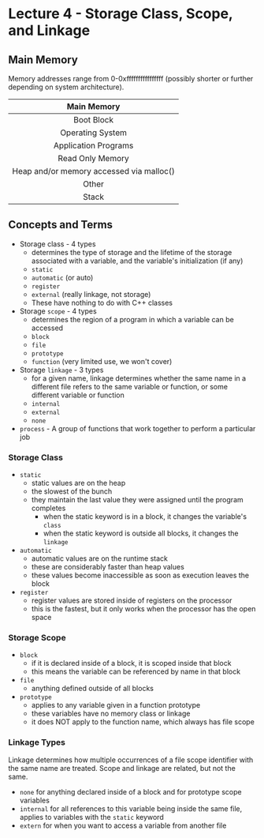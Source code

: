 # Lecture 4 - Storage Class, Scope, and Linkage

## Main Memory
Memory addresses range from 0-0xffffffffffffffff (possibly shorter or further depending on system architecture).  

Main Memory |
:---: |
Boot Block |
Operating System |
Application Programs |
Read Only Memory |
Heap and/or memory accessed via malloc() |
Other |
Stack |

## Concepts and Terms
 - Storage class - 4 types
    - determines the type of storage and the lifetime of the storage associated with a variable, and the variable's initialization (if any)
    - `static`
    - `automatic` (or auto)
    - `register`
    - `external` (really linkage, not storage)
    - These have nothing to do with C++ classes
 - Storage `scope` - 4 types
    - determines the region of a program in which a variable can be accessed
    - `block`
    - `file`
    - `prototype`
    - `function` (very limited use, we won't cover)
 - Storage `linkage` - 3 types
    - for a given name, linkage determines whether the same name in a different file refers to the same variable or function, or some different variable or function
    - `internal`
    - `external`
    - `none`
 - `process` - A group of functions that work together to perform a particular job

### Storage Class
 - `static`
    - static values are on the heap
    - the slowest of the bunch
    - they maintain the last value they were assigned until the program completes
        - when the static keyword is in a block, it changes the variable's `class`
        - when the static keyword is outside all blocks, it changes the `linkage`
 - `automatic`
    - automatic values are on the runtime stack
    - these are considerably faster than heap values
    - these values become inaccessible as soon as execution leaves the block
 - `register`
    - register values are stored inside of registers on the processor
    - this is the fastest, but it only works when the processor has the open space

### Storage Scope
 - `block`
    - if it is declared inside of a block, it is scoped inside that block
    - this means the variable can be referenced by name in that block
 - `file`
    - anything defined outside of all blocks
 - `prototype`
    - applies to any variable given in a function prototype
    - these variables have no memory class or linkage
    - it does NOT apply to the function name, which always has file scope

### Linkage Types
Linkage determines how multiple occurrences of a file scope identifier with the same name are treated. Scope and linkage are related, but not the same.
 - `none` for anything declared inside of a block and for prototype scope variables
 - `internal` for all references to this variable being inside the same file, applies to variables with the `static` keyword
 - `extern` for when you want to access a variable from another file